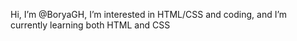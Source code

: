 Hi, I’m @BoryaGH,
I’m interested in HTML/CSS and coding,
and I’m currently learning both HTML and CSS
